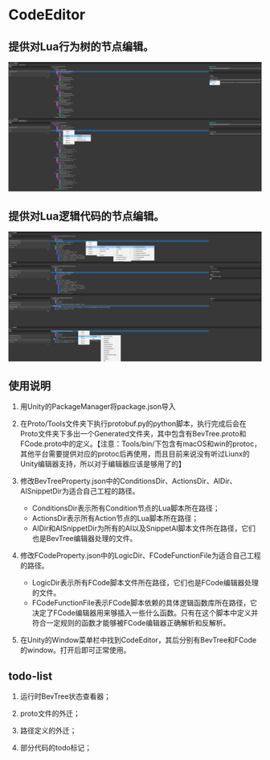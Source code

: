 # CodeEditor

## **提供对Lua行为树的节点编辑。**

![bevTree](Editor/Documentation~/README/bevTree.png "bevTree")

## **提供对Lua逻辑代码的节点编辑。**

![fcode](Editor/Documentation~/README/fcode.png "fcode")

## 使用说明

1. 用Unity的PackageManager将package.json导入

2. 在Proto/Tools文件夹下执行protobuf.py的python脚本，执行完成后会在Proto文件夹下多出一个Generated文件夹，其中包含有BevTree.proto和FCode.proto中的定义。【注意：Tools/bin/下包含有macOS和win的protoc，其他平台需要提供对应的protoc后再使用，而且目前来说没有听过Liunx的Unity编辑器支持，所以对于编辑器应该是够用了的】

3. 修改BevTreeProperty.json中的ConditionsDir、ActionsDir、AIDir、AISnippetDir为适合自己工程的路径。

    - ConditionsDir表示所有Condition节点的Lua脚本所在路径；
    - ActionsDir表示所有Action节点的Lua脚本所在路径；
    - AIDir和AISnippetDir为所有的AI以及SnippetAI脚本文件所在路径，它们也是BevTree编辑器处理的文件。

4. 修改FCodeProperty.json中的LogicDir、FCodeFunctionFile为适合自己工程的路径。

    - LogicDir表示所有FCode脚本文件所在路径，它们也是FCode编辑器处理的文件。
    - FCodeFunctionFile表示FCode脚本依赖的具体逻辑函数库所在路径，它决定了FCode编辑器用来够插入一些什么函数。只有在这个脚本中定义并符合一定规则的函数才能够被FCode编辑器正确解析和反解析。

5. 在Unity的Window菜单栏中找到CodeEditor，其后分别有BevTree和FCode的window。打开后即可正常使用。

## todo-list

1. 运行时BevTree状态查看器；

2. proto文件的外迁；

3. 路径定义的外迁；

4. 部分代码的todo标记；

